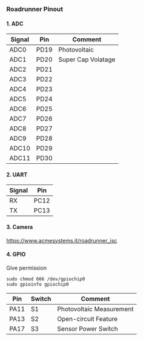 ### Roadrunner Pinout

#### 1. ADC

|Signal|Pin|Comment|
|-|-|-|
| ADC0  | PD19  | Photovoltaic
| ADC1  | PD20  | Super Cap Volatage
| ADC2  | PD21  |
| ADC3  | PD22  |
| ADC4  | PD23  |
| ADC5  | PD24  |
| ADC6  | PD25  |
| ADC7  | PD26  |
| ADC8  | PD27  |
| ADC9  | PD28  |
| ADC10 | PD29  |
| ADC11 | PD30  |

#### 2. UART

|Signal| Pin|
|-|-|
| RX | PC12 |
| TX | PC13 |

#### 3. Camera

https://www.acmesystems.it/roadrunner_isc

#### 4. GPIO

Give permission

```
sudo chmod 666 /dev/gpiochip0
sudo gpioinfo gpiochip0
```
|Pin|Switch|Comment|
|-|-|-|
| PA11  | S1  | Photovoltaic Measurement
| PA13  | S2  | Open-circuit Feature
| PA17  | S3  | Sensor Power Switch
